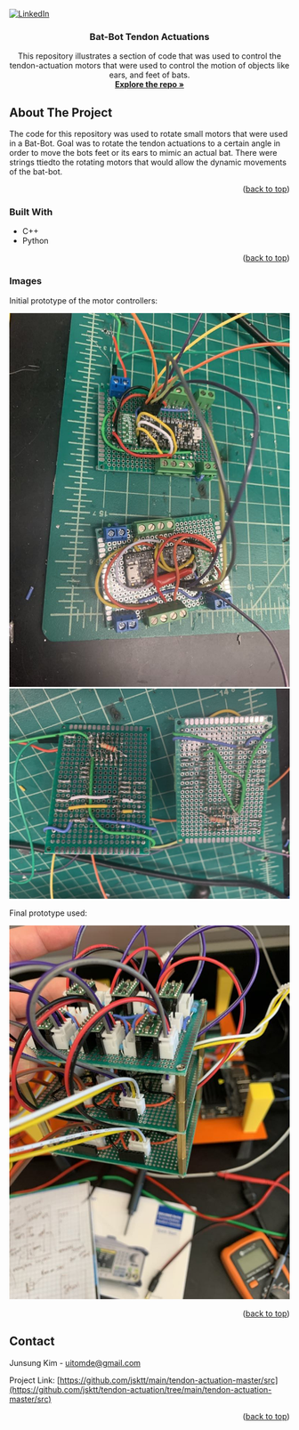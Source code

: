 <!-- Improved compatibility of back to top link: See: https://github.com/othneildrew/Best-README-Template/pull/73 -->
<a name="readme-top"></a>
<!--
*** Thanks for checking out the Best-README-Template. If you have a suggestion
*** that would make this better, please fork the repo and create a pull request
*** or simply open an issue with the tag "enhancement".
*** Don't forget to give the project a star!
*** Thanks again! Now go create something AMAZING! :D
-->



<!-- PROJECT SHIELDS -->
<!--
*** I'm using markdown "reference style" links for readability.
*** Reference links are enclosed in brackets [ ] instead of parentheses ( ).
*** See the bottom of this document for the declaration of the reference variables
*** for contributors-url, forks-url, etc. This is an optional, concise syntax you may use.
*** https://www.markdownguide.org/basic-syntax/#reference-style-links
-->

[![LinkedIn][linkedin-shield]][linkedin-url]



<!-- PROJECT LOGO -->

<h3 align="center">Bat-Bot Tendon Actuations</h3>

  <p align="center">
    This repository illustrates a section of code that was used to control the tendon-actuation motors that were used to control the motion of objects like ears, and feet of bats. 
    <br />
    <a href="https://github.com/jsktt/tendon-actuation"><strong>Explore the repo »</strong></a>
    <br />
  </p>
</div>



<!-- ABOUT THE PROJECT -->
## About The Project

The code for this repository was used to rotate small motors that were used in a Bat-Bot. Goal was to rotate the tendon actuations to a certain angle in order to move the bots feet or its ears to mimic an actual bat. There were strings ttiedto the rotating motors that would allow the dynamic movements of the bat-bot.  

<p align="right">(<a href="#readme-top">back to top</a>)</p>



### Built With

* C++
* Python


<p align="right">(<a href="#readme-top">back to top</a>)</p>

### Images

Initial prototype of the motor controllers: 


![alt text][front-pid]
![alt text][back-pid]

Final prototype used:


![alt text][final-pid]


<p align="right">(<a href="#readme-top">back to top</a>)</p>

<!-- CONTACT -->
## Contact

Junsung Kim - uitomde@gmail.com

Project Link: [https://github.com/jsktt/main/tendon-actuation-master/src](https://github.com/jsktt/tendon-actuation/tree/main/tendon-actuation-master/src)

<p align="right">(<a href="#readme-top">back to top</a>)</p>


<!-- MARKDOWN LINKS & IMAGES -->
<!-- https://www.markdownguide.org/basic-syntax/#reference-style-links -->
[contributors-shield]: https://img.shields.io/github/contributors/github_username/repo_name.svg?style=for-the-badge
[contributors-url]: https://github.com/github_username/repo_name/graphs/contributors
[license-shield]: https://img.shields.io/github/license/github_username/repo_name.svg?style=for-the-badge
[license-url]: https://github.com/github_username/repo_name/blob/master/LICENSE.txt
[linkedin-shield]: https://img.shields.io/badge/-LinkedIn-black.svg?style=for-the-badge&logo=linkedin&colorB=555
[linkedin-url]: https://linkedin.com/in/junsung-kim99
[product-screenshot]: images/screenshot.png
[Next.js]: https://img.shields.io/badge/next.js-000000?style=for-the-badge&logo=nextdotjs&logoColor=white
[Next-url]: https://nextjs.org/
[React.js]: https://img.shields.io/badge/React-20232A?style=for-the-badge&logo=react&logoColor=61DAFB
[React-url]: https://reactjs.org/
[Vue.js]: https://img.shields.io/badge/Vue.js-35495E?style=for-the-badge&logo=vuedotjs&logoColor=4FC08D
[Vue-url]: https://vuejs.org/
[Angular.io]: https://img.shields.io/badge/Angular-DD0031?style=for-the-badge&logo=angular&logoColor=white
[Angular-url]: https://angular.io/
[Svelte.dev]: https://img.shields.io/badge/Svelte-4A4A55?style=for-the-badge&logo=svelte&logoColor=FF3E00
[Svelte-url]: https://svelte.dev/
[Laravel.com]: https://img.shields.io/badge/Laravel-FF2D20?style=for-the-badge&logo=laravel&logoColor=white
[Laravel-url]: https://laravel.com
[Bootstrap.com]: https://img.shields.io/badge/Bootstrap-563D7C?style=for-the-badge&logo=bootstrap&logoColor=white
[Bootstrap-url]: https://getbootstrap.com
[JQuery.com]: https://img.shields.io/badge/jQuery-0769AD?style=for-the-badge&logo=jquery&logoColor=white
[JQuery-url]: https://jquery.com 
[back-pid]: https://github.com/jsktt/tendon-actuation/blob/main/initial_prototype_back.jpeg
[front-pid]: https://github.com/jsktt/tendon-actuation/blob/main/initial_prototype_front.jpeg
[final-pid]: https://github.com/jsktt/tendon-actuation/blob/main/final_prototype_pid_motors.jpeg
